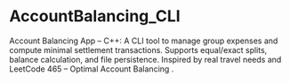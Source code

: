 # AccountBalancing_CLI
Account Balancing App – C++: A CLI tool to manage group expenses and compute minimal settlement transactions. Supports equal/exact splits, balance calculation, and file persistence. Inspired by real travel needs and LeetCode 465 – Optimal Account Balancing .
